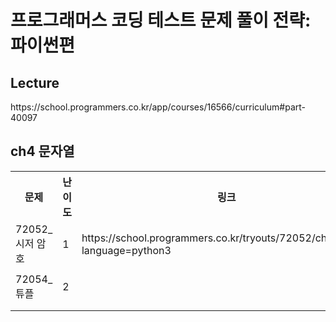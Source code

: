 <h1>프로그래머스 코딩 테스트 문제 풀이 전략: 파이썬편</h1>

<h2>Lecture</h2>
https://school.programmers.co.kr/app/courses/16566/curriculum#part-40097<br>

<h2>ch4 문자열</h2>
<table>
    <tr>
        <th>문제</th>
        <th>난이도</th>
        <th>링크</th>
        <th>복습</th>
    </tr>
    <tr>
        <td>72052_시저 암호</td>
        <td>1</td>
        <td>https://school.programmers.co.kr/tryouts/72052/challenges?language=python3</td>
        <td></td>
    </tr>
    <tr>
        <td></td>
        <td></td>
        <td></td>
        <td></td>
    </tr>
    <tr>
        <td>72054_튜플</td>
        <td>2</td>
        <td></td>
        <td>https://school.programmers.co.kr/tryouts/72054/challenges?language=python3</td>
    </tr>
    <tr>
        <td></td>
        <td></td>
        <td></td>
        <td></td>
    </tr>
    <tr>
        <td></td>
        <td></td>
        <td></td>
        <td></td>
    </tr>
</table>